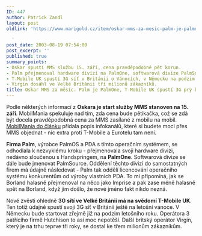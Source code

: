 ```yaml
---
ID: 447
author: Patrick Zandl
layout: post
oldlink: 'https://www.marigold.cz/item/oskar-mms-za-mesic-palm-je-palmone-t-mobile-uk-spusti-3g-pry-brzy

  '
post_date: 2003-08-19 07:54:00
post_excerpt: ''
published: true
summary_points:
- Oskar spustí MMS službu 15. září, cena pravděpodobně pět korun.
- Palm přejmenoval hardware divizi na PalmOne, softwarová divize PalmSource.
- T-Mobile UK spustí 3G síť v Británii o Vánocích, v Německu na podzim.
- Virgin dosáhl ve Velké Británii tří milionů zákazníků.
title: Oskar MMS za měsíc. Palm je PalmOne, T-Mobile UK spustí 3G prý brzy
---
```


<p>
Podle některých informací z <STRONG>Oskara je start služby MMS stanoven na 15. září</STRONG>. MobilMania spekuluje nad tím, zda cena bude pětikačka, což se zdá být docela pravděpodobná cena za MMS zasílané z mobilu na mobil. <A href="http://www.mobilmania.cz/Operatori/AR.asp?ARI=105146" target=_blank>MobilMania do článku</A> přidala popis infokanálů, které si budete moci přes MMS objednat - nic extra proti T-Mobile a Eurotelu tam není. </p>

<p>
<STRONG>Firma Palm</STRONG>, výrobce PalmOS a PDA s tímto operačním systémem, se odhodlala k nezvyklému kroku - přejmenovala svoji hardware divizi, nedávno sloučenou s Handspringem, na <STRONG>PalmOne</STRONG>. Softwarová divize se dále bude jmenovat PalmSource. Oddělení těchto divizí do samostatných firem má údajně následovat - Palm tak oddělí licencování operačního systému konkurentům od výroby vlastních PDA. To mi připomíná, jak se Borland halasně přejmenoval na něco jako Imprise a pak zase méně halasně spět na Borland, když jim došlo, že nové jméno fakt nikdo nezná. </p>

<p>
Nové zvěsti ohledně <STRONG>3G sítí ve Velké Británii má na svědomí T-Mobile UK</STRONG>. Ten totiž údajně spustí svoji 3G síť v Británii ještě na letošní vánoce. V Německu bude startovat zřejmě již na podzim letošního roku. Operátora 3 patřícího firmě Hutchison to asi moc nepotěší. Další britský operátor Virgin, který je na trhu teprve tři roky, se dostal ke třem milionům zákazníkům. </p>